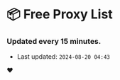 # :package: Free Proxy List
### Updated every 15 minutes.

- Last updated: `2024-08-20 04:43`

:heart:

